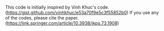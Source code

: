This code is initially inspired by Vinh Khuc's code. (https://gist.github.com/vinhkhuc/e53a70f9e5c3f55852b0)
If you use any of the codes, please cite the paper. (https://link.springer.com/article/10.3938/jkps.73.1908)
